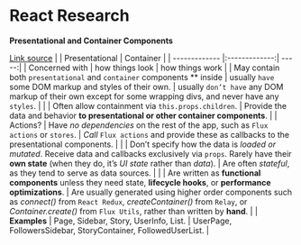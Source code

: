 # React Research
**Presentational and Container Components**

[Link source](https://medium.com/@dan_abramov/smart-and-dumb-components-7ca2f9a7c7d0)
|   | Presentational | Container |
| ------------- |:-------------:| -----:|
| Concerned with  | how things look  | how things work  |
| May contain both `presentational` and `container` components ** inside | usually `have` some DOM markup and styles of their own.  | usually `don’t have` any DOM markup of their own except for some wrapping divs, and never have any `styles`.  |
|   | Often allow containment via `this.props.children`.  | Provide the data and behavior **to presentational or other container components**.  |
| Actions?  | Have *no dependencies* on the rest of the app, such as `Flux actions` or `stores`.  | *Call* `Flux actions` and provide these as callbacks to the presentational components.  |
|   | Don’t specify how the data is *loaded or mutated*. Receive data and callbacks exclusively via `props`. Rarely have their **own state** (when they do, it’s *UI state* rather than *data*).  | Are often *stateful*, as they tend to serve as data sources.  |
|   | Are written as **functional components** unless they need state, **lifecycle hooks**, or **performance optimizations**.  | Are usually generated using higher order components such as *connect()* from `React Redux`, *createContainer()* from `Relay`, or *Container.create()* from `Flux Utils`, rather than written by **hand**.  |
| **Examples**  | Page, Sidebar, Story, UserInfo, List. | UserPage, FollowersSidebar, StoryContainer, FollowedUserList.  |